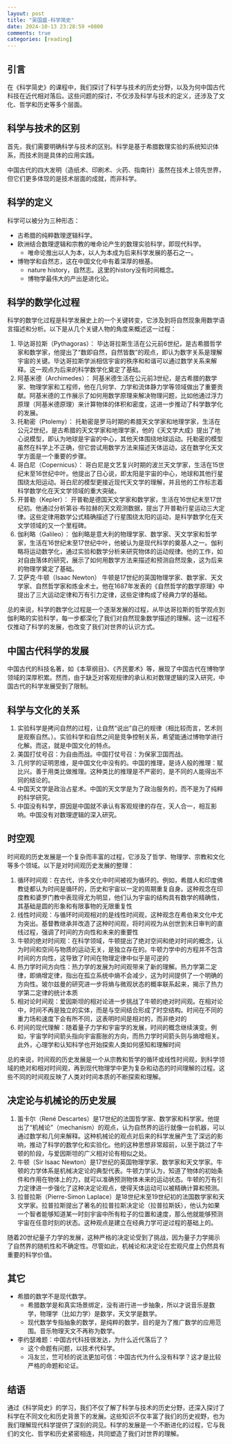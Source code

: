 ```yaml
---
layout: post
title: "吴国盛-科学简史"
date: 2024-10-13 23:28:59 +0800
comments: true
categories: [reading]
---
```


<!-- more -->

## 引言
在《科学简史》的课程中，我们探讨了科学与技术的历史分野，以及为何中国古代科技在近代相对落后。这些问题的探讨，不仅涉及科学与技术的定义，还涉及了文化、哲学和历史等多个层面。

## 科学与技术的区别
首先，我们需要明确科学与技术的区别。科学是基于希腊数理实验的系统知识体系，而技术则是具体的应用实践。

中国古代的四大发明（造纸术、印刷术、火药、指南针）虽然在技术上领先世界，但它们更多体现的是技术层面的成就，而非科学。

## 科学的定义
科学可以被分为三种形态：

* 古希腊的纯粹数理逻辑科学。
* 欧洲结合数理逻辑和宗教的唯命论产生的数理实验科学，即现代科学。
  * 唯命论推出以人为本，以人为本成为后来科学发展的基石之一。
* 博物学和自然志，这在中国文化中有着深厚的根基。
  * nature history，自然志。这里的history没有时间概念。
  * 博物学最伟大的产出是进化论。

## 科学的数学化过程
科学的数学化过程是科学发展史上的一个关键转变，它涉及到将自然现象用数学语言描述和分析。以下是从几个关键人物的角度来概述这一过程：

1. 毕达哥拉斯（Pythagoras）：
    毕达哥拉斯生活在公元前6世纪，是古希腊哲学家和数学家，他提出了“数即自然，自然皆数”的观点，即认为数字关系是理解宇宙的关键。毕达哥拉斯学派相信宇宙的秩序和和谐可以通过数学关系来解释。这一观点为后来的科学数学化奠定了基础。
2. 阿基米德（Archimedes）：
    阿基米德生活在公元前3世纪，是古希腊的数学家、物理学家和工程师，他在几何学、力学和流体静力学等领域做出了重要贡献。阿基米德的工作展示了如何用数学原理来解决物理问题，比如他通过浮力原理（阿基米德原理）来计算物体的体积和密度，这进一步推动了科学数学化的发展。
3. 托勒密（Ptolemy）：
    托勒密是罗马时期的希腊天文学家和地理学家，生活在公元2世纪，是古希腊的天文学家和地理学家，他的《天文学大成》提出了地心说模型，即认为地球是宇宙的中心，其他天体围绕地球运动。托勒密的模型虽然在科学上不正确，但它尝试用数学方法来描述天体运动，这在数学化天文学方面是一个重要的步骤。
4. 哥白尼（Copernicus）：
    哥白尼是文艺复兴时期的波兰天文学家，生活在15世纪末至16世纪中叶。他提出了日心说，即太阳是宇宙的中心，地球和其他行星围绕太阳运动。哥白尼的模型更接近现代天文学的理解，并且他的工作标志着科学数学化在天文学领域的重大突破。
5. 开普勒（Kepler）：
    开普勒是德国天文学家和数学家，生活在16世纪末至17世纪初。他通过分析第谷·布拉赫的天文观测数据，提出了开普勒行星运动三大定律。这些定律用数学公式精确描述了行星围绕太阳的运动，是科学数学化在天文学领域的又一个里程碑。
6. 伽利略（Galileo）：
    伽利略是意大利的物理学家、数学家、天文学家和哲学家，生活在16世纪末至17世纪中叶，他被认为是现代科学的奠基人之一。伽利略将运动数学化，通过实验和数学分析来研究物体的运动规律。他的工作，如对自由落体的研究，展示了如何用数学方法来描述和预测自然现象，这为后来的物理学奠定了基础。
7. 艾萨克·牛顿（Isaac Newton）
    牛顿是17世纪的英国物理学家、数学家、天文学家、自然哲学家和炼金术士。他在1687年发表的《自然哲学的数学原理》中提出了三大运动定律和万有引力定律，这些定律构成了经典力学的基础。

总的来说，科学的数学化过程是一个逐渐发展的过程，从毕达哥拉斯的哲学观点到伽利略的实验科学，每一步都深化了我们对自然现象数学描述的理解。这一过程不仅推动了科学的发展，也改变了我们对世界的认识方式。

## 中国古代科学的发展
中国古代的科技名著，如《本草纲目》、《齐民要术》等，展现了中国古代在博物学领域的深厚积累。然而，由于缺乏对客观规律的承认和对数理逻辑的深入研究，中国古代的科学发展受到了限制。

## 科学与文化的关系
1. 实验科学是拷问自然的过程，让自然“说出”自己的规律（相比较而言，艺术则是观察自然。）。实验科学和自然之间是竞争控制关系，希望能通过博物学进行化解。而这，就是中国文化的特点。
2. 美国打仗号召：为自由而战。中国打仗号召：为保家卫国而战。
3. 几何学的证明思维，是中国文化中没有的。中国的推理，是诗人般的推理：赋比兴。善于用类比做推理。这种类比的推理是不严密的，是不同的人能得出不同的结论的。
4. 中国天文学是政治占星术。中国的天文学是为了政治服务的，而不是为了纯粹的科学研究。
5. 中国没有科学，原因是中国就不承认有客观规律的存在，天人合一，相互影响。中国没有对数理逻辑的深入研究。

## 时空观
时间观的历史发展是一个复杂而丰富的过程，它涉及了哲学、物理学、宗教和文化等多个领域。以下是对时间观历史发展的整理：

1. 循环时间观：在古代，许多文化中时间被视为循环的。例如，希腊人和印度佛教徒都认为时间是循环的，历史和宇宙以一定的周期重复自身。这种观念在印度教和婆罗门教中表现得尤为明显，他们认为宇宙的结构具有数学的精确性，其基础是圆的形象和有限事物的无限重复性
2. 线性时间观：与循环时间观相对的是线性时间观，这种观念在希伯来文化中尤为突出。基督教继承并改造了这种时间观，将时间视为从创世到末日审判的直线过程，强调了时间的方向性和未来的重要性
3. 牛顿的绝对时间观：在科学领域，牛顿提出了绝对空间和绝对时间的概念，认为时间和空间与物质的运动无关，是独立存在的。牛顿力学中的方程并不包含时间的方向性，这导致了时间在物理定律中似乎是可逆的
4. 热力学时间方向性：热力学的发展为时间观带来了新的理解。热力学第二定律，即熵增定律，指出在孤立系统中熵不会减少，这为时间提供了一个明确的方向性。玻尔兹曼的研究进一步将熵与微观状态的概率联系起来，揭示了热力学第二定律的统计本质
5. 相对论时间观：爱因斯坦的相对论进一步挑战了牛顿的绝对时间观。在相对论中，时间不再是独立的实体，而是与空间结合形成了时空结构。时间在不同的重力场和速度下会有所不同，这表明时间是相对的，而非绝对的
6. 时间的现代理解：随着量子力学和宇宙学的发展，时间的概念继续演变。例如，宇宙学时间箭头指向宇宙膨胀的方向，而热力学时间箭头则与熵增相关。此外，心理学和认知科学也开始探索人类如何感知和理解时间

总的来说，时间观的历史发展是一个从宗教和哲学的循环或线性时间观，到科学领域的绝对和相对时间观，再到现代物理学中更为复杂和动态的时间理解的过程。这些不同的时间观反映了人类对时间本质的不断探索和理解。

## 决定论与机械论的历史发展

1. 笛卡尔（René Descartes）是17世纪的法国哲学家、数学家和科学家。他提出了“机械论”（mechanism）的观点，认为自然界的运行就像一台机器，可以通过数学和几何来解释。这种机械论的观点对后来的科学发展产生了深远的影响，推动了科学的数学化和实验化。他的这种思想非常超前，以至于跳过了牛顿的阶段，与爱因斯坦的广义相对论有相似之处。
2. 牛顿（Sir Isaac Newton）是17世纪的英国物理学家、数学家和天文学家。牛顿的力学体系是机械决定论的典型代表。牛顿力学认为，知道了物体的初始条件和作用在物体上的力，就可以准确预测物体未来的运动状态。牛顿的万有引力定律进一步强化了这种决定论观点，使得天体运动可以被精确计算和预测。
3. 拉普拉斯（Pierre-Simon Laplace）是18世纪末至19世纪初的法国数学家和天文学家。拉普拉斯提出了著名的拉普拉斯决定论（拉普拉斯妖），他认为如果一个智者能够知道某一时刻宇宙中所有粒子的位置和速度，那么他就能够预测宇宙在任意时刻的状态。这种观点是建立在经典力学可逆过程的基础上的。

随着20世纪量子力学的发展，这种严格的决定论受到了挑战，因为量子力学揭示了自然界的随机性和不确定性。尽管如此，机械论和决定论在宏观尺度上仍然具有重要的科学价值。

## 其它
* 希腊的数学不是现代数学。
  * 希腊数学是和真实场景绑定，没有进行进一步抽象，所以才说音乐是数学，物理学（比如力学）是数学，天文学是数学。
  * 现代数学专指抽象的数学，是纯粹的数学，目的是为了推广数学的应用范围。音乐物理天文不再称为数学。
* 李约瑟难题：中国古代科技很发达，为什么近代落后了？
  * 这个命题有问题，以技术代科学。
  * 冯友兰，竺可桢的说法更加可信：中国古代为什么没有科学？这才是比较严格的命题和论证。

## 结语
通过《科学简史》的学习，我们不仅了解了科学与技术的历史分野，还深入探讨了科学在不同文化和历史背景下的发展。这些知识不仅丰富了我们的历史视野，也为我们理解现代科学提供了深刻的洞见。科学的发展是一个不断进化的过程，它与我们的文化、哲学和历史紧密相连，共同塑造了我们对世界的理解。

